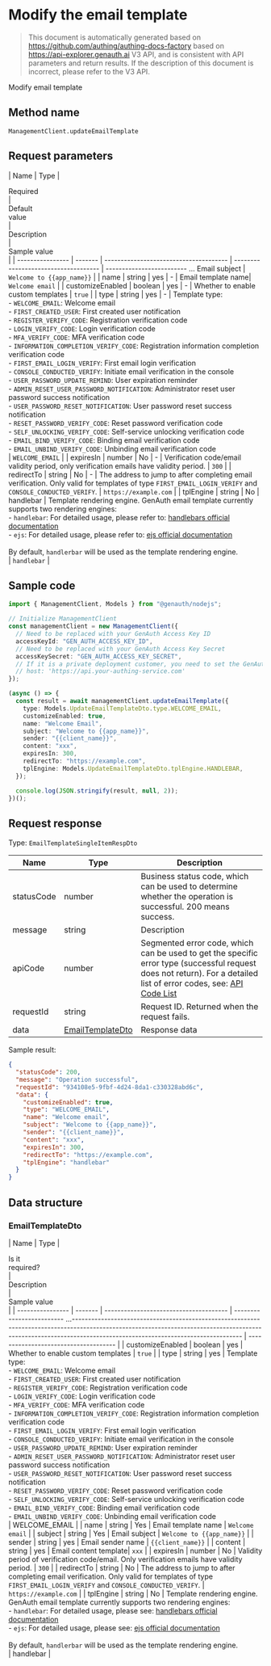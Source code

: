 # Modify the email template

<!--
Warning ⚠️:
Do not modify this document directly,
https://github.com/Authing/authing-docs-factory
Use this project to generate
-->

<LastUpdated />

> This document is automatically generated based on https://github.com/authing/authing-docs-factory based on https://api-explorer.genauth.ai V3 API, and is consistent with API parameters and return results. If the description of this document is incorrect, please refer to the V3 API.

Modify email template

## Method name

`ManagementClient.updateEmailTemplate`

## Request parameters

| Name | Type | <div style="width:80px">Required</div> | <div style="width:60px">Default value</div> | <div style="width:300px">Description</div> | <div style="width:200px">Sample value</div> |
| ---------------- | ------- | -------------------------------------- | ------------------------------------ | ------------------------- ... Email subject | `Welcome to {{app_name}}` |
| name | string | yes | - | Email template name| `Welcome email` |
| customizeEnabled | boolean | yes | - | Whether to enable custom templates | `true` |
| type | string | yes | - | Template type:<br>- `WELCOME_EMAIL`: Welcome email<br>- `FIRST_CREATED_USER`: First created user notification<br>- `REGISTER_VERIFY_CODE`: Registration verification code<br>- `LOGIN_VERIFY_CODE`: Login verification code<br>- `MFA_VERIFY_CODE`: MFA verification code<br>- `INFORMATION_COMPLETION_VERIFY_CODE`: Registration information completion verification code<br>- `FIRST_EMAIL_LOGIN_VERIFY`: First email login verification<br>- `CONSOLE_CONDUCTED_VERIFY`: Initiate email verification in the console<br>- `USER_PASSWORD_UPDATE_REMIND`: User expiration reminder<br>- `ADMIN_RESET_USER_PASSWORD_NOTIFICATION`: Administrator reset user password success notification<br>- `USER_PASSWORD_RESET_NOTIFICATION`: User password reset success notification<br>- `RESET_PASSWORD_VERIFY_CODE`: Reset password verification code<br>- `SELF_UNLOCKING_VERIFY_CODE`: Self-service unlocking verification code<br>- `EMAIL_BIND_VERIFY_CODE`: Binding email verification code<br>- `EMAIL_UNBIND_VERIFY_CODE`: Unbinding email verification code<br> | `WELCOME_EMAIL` |
| expiresIn | number | No | - | Verification code/email validity period, only verification emails have validity period. | `300` |
| redirectTo | string | No | - | The address to jump to after completing email verification. Only valid for templates of type `FIRST_EMAIL_LOGIN_VERIFY` and `CONSOLE_CONDUCTED_VERIFY`. | `https://example.com` |
| tplEngine | string | No | handlebar | Template rendering engine. GenAuth email template currently supports two rendering engines:<br>- `handlebar`: For detailed usage, please refer to: [handlebars official documentation](https://handlebarsjs.com/)<br>- `ejs`: For detailed usage, please refer to: [ejs official documentation](https://ejs.co/)<br><br>By default, `handlerbar` will be used as the template rendering engine. <br> | `handlebar` |

## Sample code

```ts
import { ManagementClient, Models } from "@genauth/nodejs";

// Initialize ManagementClient
const managementClient = new ManagementClient({
  // Need to be replaced with your GenAuth Access Key ID
  accessKeyId: "GEN_AUTH_ACCESS_KEY_ID",
  // Need to be replaced with your GenAuth Access Key Secret
  accessKeySecret: "GEN_AUTH_ACCESS_KEY_SECRET",
  // If it is a private deployment customer, you need to set the GenAuth service domain name
  // host: 'https://api.your-authing-service.com'
});

(async () => {
  const result = await managementClient.updateEmailTemplate({
    type: Models.UpdateEmailTemplateDto.type.WELCOME_EMAIL,
    customizeEnabled: true,
    name: "Welcome Email",
    subject: "Welcome to {{app_name}}",
    sender: "{{client_name}}",
    content: "xxx",
    expiresIn: 300,
    redirectTo: "https://example.com",
    tplEngine: Models.UpdateEmailTemplateDto.tplEngine.HANDLEBAR,
  });

  console.log(JSON.stringify(result, null, 2));
})();
```

## Request response

Type: `EmailTemplateSingleItemRespDto`

| Name       | Type                                             | Description                                                                                                                                                                                                                                                                                                                                  |
| ---------- | ------------------------------------------------ | -------------------------------------------------------------------------------------------------------------------------------------------------------------------------------------------------------------------------------------------------------------------------------------------------------------------------------------------- |
| statusCode | number                                           | Business status code, which can be used to determine whether the operation is successful. 200 means success.                                                                                                                                                                                                                                 |
| message    | string                                           | Description                                                                                                                                                                                                                                                                                                                                  |
| apiCode    | number                                           | Segmented error code, which can be used to get the specific error type (successful request does not return). For a detailed list of error codes, see: [API Code List](https://api-explorer.genauth.ai/?tag=group/%E5%BC%80%E5%8F%91%E5%87%86%E5%A4%87#tag/%E5%BC%80%E5%8F%91%E5%87%86%E5%A4%87/%E9%94%99%E8%AF%AF%E5%A4%84%E7%90%86/apiCode) |
| requestId  | string                                           | Request ID. Returned when the request fails.                                                                                                                                                                                                                                                                                                 |
| data       | <a href="#EmailTemplateDto">EmailTemplateDto</a> | Response data                                                                                                                                                                                                                                                                                                                                |

Sample result:

```json
{
  "statusCode": 200,
  "message": "Operation successful",
  "requestId": "934108e5-9fbf-4d24-8da1-c330328abd6c",
  "data": {
    "customizeEnabled": true,
    "type": "WELCOME_EMAIL",
    "name": "Welcome email",
    "subject": "Welcome to {{app_name}}",
    "sender": "{{client_name}}",
    "content": "xxx",
    "expiresIn": 300,
    "redirectTo": "https://example.com",
    "tplEngine": "handlebar"
  }
}
```

## Data structure

### <a id="EmailTemplateDto"></a> EmailTemplateDto

| Name | Type | <div style="width:80px">Is it required?</div> | <div style="width:300px">Description</div> | <div style="width:200px">Sample value</div> |
| ---------------- | ------- | -------------------------------------- | ------------------------- ...---------------------------------------------------------------------------------------------------------------------------------------------------------------------------------------------------------------- | ------------------------------------- |
| customizeEnabled | boolean | yes | Whether to enable custom templates | `true` |
| type | string | yes | Template type:<br>- `WELCOME_EMAIL`: Welcome email<br>- `FIRST_CREATED_USER`: First created user notification<br>- `REGISTER_VERIFY_CODE`: Registration verification code<br>- `LOGIN_VERIFY_CODE`: Login verification code<br>- `MFA_VERIFY_CODE`: MFA verification code<br>- `INFORMATION_COMPLETION_VERIFY_CODE`: Registration information completion verification code<br>- `FIRST_EMAIL_LOGIN_VERIFY`: First email login verification<br>- `CONSOLE_CONDUCTED_VERIFY`: Initiate email verification in the console<br>- `USER_PASSWORD_UPDATE_REMIND`: User expiration reminder<br>- `ADMIN_RESET_USER_PASSWORD_NOTIFICATION`: Administrator reset user password success notification<br>- `USER_PASSWORD_RESET_NOTIFICATION`: User password reset success notification<br>- `RESET_PASSWORD_VERIFY_CODE`: Reset password verification code<br>- `SELF_UNLOCKING_VERIFY_CODE`: Self-service unlocking verification code<br>- `EMAIL_BIND_VERIFY_CODE`: Binding email verification code<br>- `EMAIL_UNBIND_VERIFY_CODE`: Unbinding email verification code<br> | WELCOME_EMAIL |
| name | string | Yes | Email template name | `Welcome email` |
| subject | string | Yes | Email subject | `Welcome to {{app_name}}` |
| sender | string | yes | Email sender name | `{{client_name}}` |
| content | string | yes | Email content template| `xxx` |
| expiresIn | number | No | Validity period of verification code/email. Only verification emails have validity period. | `300` |
| redirectTo | string | No | The address to jump to after completing email verification. Only valid for templates of type `FIRST_EMAIL_LOGIN_VERIFY` and `CONSOLE_CONDUCTED_VERIFY`. | `https://example.com` |
| tplEngine | string | No | Template rendering engine. GenAuth email template currently supports two rendering engines:<br>- `handlebar`: For detailed usage, please see: [handlebars official documentation](https://handlebarsjs.com/)<br>- `ejs`: For detailed usage, please see: [ejs official documentation](https://ejs.co/)<br><br>By default, `handlerbar` will be used as the template rendering engine. <br> | handlebar |
